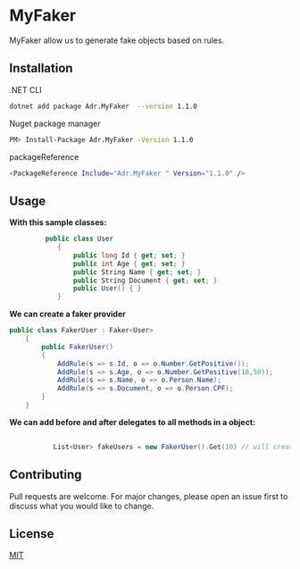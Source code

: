 # MyFaker

MyFaker allow us to generate fake objects based on rules.


## Installation

.NET CLI

```bash
dotnet add package Adr.MyFaker  --version 1.1.0
```

Nuget package manager

```bash
PM> Install-Package Adr.MyFaker -Version 1.1.0
```

packageReference

```bash
<PackageReference Include="Adr.MyFaker " Version="1.1.0" />
```

## Usage

**With this sample classes:**
```csharp
         public class User
            {                
                public long Id { get; set; }
                public int Age { get; set; }
                public String Name { get; set; }
                public String Document { get; set; }            
                public User() { }
            }


```


**We can create a faker provider**
```csharp
public class FakerUser : Faker<User>
    {
        public FakerUser()
        {
            AddRule(s => s.Id, o => o.Number.GetPositive());
            AddRule(s => s.Age, o => o.Number.GetPositive(18,50));
            AddRule(s => s.Name, o => o.Person.Name);
            AddRule(s => s.Document, o => o.Person.CPF);
        }
    }

```

**We can add before and after delegates to all methods in a object:**
```csharp
           
           List<User> fakeUsers = new FakerUser().Get(10) // will create 10 instances of User

```



## Contributing
Pull requests are welcome. For major changes, please open an issue first to discuss what you would like to change.

## License
[MIT](https://choosealicense.com/licenses/mit/)
